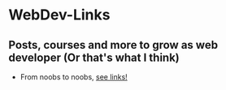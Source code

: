 # WebDev-Links
## Posts, courses and more to grow as web developer (Or that's what I think)
* From noobs to noobs, [see links!](Links.md)
